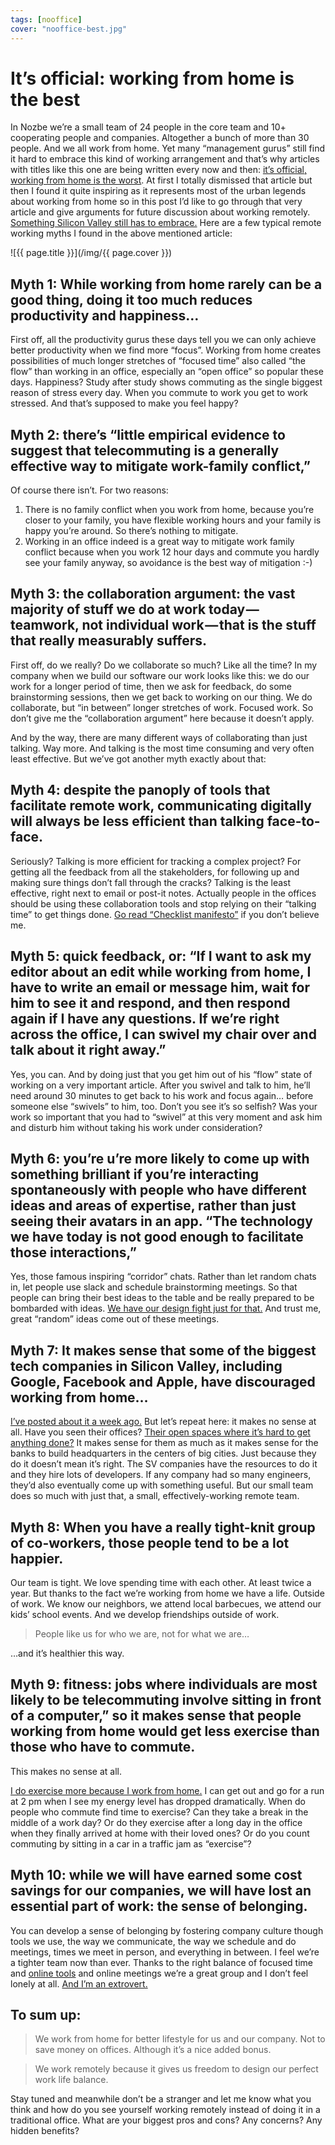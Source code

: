 ```yaml
---
tags: [nooffice]
cover: "nooffice-best.jpg"
---
```


# It’s official: working from home is the best

In Nozbe we’re a small team of 24 people in the core team and 10+ cooperating people and companies. Altogether a bunch of more than 30 people. And we all work from home. Yet many “management gurus” still find it hard to embrace this kind of working arrangement and that’s why articles with titles like this one are being written every now and then: [it’s official, working from home is the worst](http://fusion.net/story/212971/working-from-home-telecommuting-sucks/). At first I totally dismissed that article but then I found it quite inspiring as it represents most of the urban legends about working from home so in this post I’d like to go through that very article and give arguments for future discussion about working remotely. [Something Silicon Valley still has to embrace.](/sv-remote) Here are a few typical remote working myths I found in the above mentioned article:

<!--More-->

![{{ page.title }}](/img/{{ page.cover }})

## Myth 1: While working from home rarely can be a good thing, doing it too much reduces productivity and happiness…

First off, all the productivity gurus these days tell you we can only achieve better productivity when we find more “focus”. Working from home creates possibilities of much longer stretches of “focused time” also called “the flow” than working in an office, especially an “open office” so popular these days. Happiness? Study after study shows commuting as the single biggest reason of stress every day. When you commute to work you get to work stressed. And that’s supposed to make you feel happy?

## Myth 2: there’s “little empirical evidence to suggest that telecommuting is a generally effective way to mitigate work-family conflict,”

Of course there isn’t. For two reasons:

1. There is no family conflict when you work from home, because you’re closer to your family, you have flexible working hours and your family is happy you’re around. So there’s nothing to mitigate.
2. Working in an office indeed is a great way to mitigate work family conflict because when you work 12 hour days and commute you hardly see your family anyway, so avoidance is the best way of mitigation :-)

## Myth 3: the collaboration argument: the vast majority of stuff we do at work today — teamwork, not individual work — that is the stuff that really measurably suffers.

First off, do we really? Do we collaborate so much? Like all the time? In my company when we build our software our work looks like this: we do our work for a longer period of time, then we ask for feedback, do some brainstorming sessions, then we get back to working on our thing. We do collaborate, but “in between” longer stretches of work. Focused work. So don’t give me the “collaboration argument” here because it doesn’t apply.

And by the way, there are many different ways of collaborating than just talking. Way more. And talking is the most time consuming and very often least effective. But we’ve got another myth exactly about that:

## Myth 4: despite the panoply of tools that facilitate remote work, communicating digitally will always be less efficient than talking face-to-face.

Seriously? Talking is more efficient for tracking a complex project? For getting all the feedback from all the stakeholders, for following up and making sure things don’t fall through the cracks? Talking is the least effective, right next to email or post-it notes. Actually people in the offices should be using these collaboration tools and stop relying on their “talking time” to get things done. [Go read “Checklist manifesto”](/checklist-manifesto/) if you don’t believe me.

## Myth 5: quick feedback, or: “If I want to ask my editor about an edit while working from home, I have to write an email or message him, wait for him to see it and respond, and then respond again if I have any questions. If we’re right across the office, I can swivel my chair over and talk about it right away.”

Yes, you can. And by doing just that you get him out of his “flow” state of working on a very important article. After you swivel and talk to him, he’ll need around 30 minutes to get back to his work and focus again… before someone else “swivels” to him, too. Don’t you see it’s so selfish? Was your work so important that you had to “swivel” at this very moment and ask him and disturb him without taking his work under consideration?

## Myth 6: you’re u’re more likely to come up with something brilliant if you’re interacting spontaneously with people who have different ideas and areas of expertise, rather than just seeing their avatars in an app. “The technology we have today is not good enough to facilitate those interactions,”

Yes, those famous inspiring “corridor” chats. Rather than let random chats in, let people use slack and schedule brainstorming meetings. So that people can bring their best ideas to the table and be really prepared to be bombarded with ideas. [We have our design fight just for that.](/podcast-19) And trust me, great “random” ideas come out of these meetings.

## Myth 7: It makes sense that some of the biggest tech companies in Silicon Valley, including Google, Facebook and Apple, have discouraged working from home…

[I’ve posted about it a week ago.](/sv-remote) But let’s repeat here: it makes no sense at all. Have you seen their offices? [Their open spaces where it’s hard to get anything done?](/podcast-5) It makes sense for them as much as it makes sense for the banks to build headquarters in the centers of big cities. Just because they do it doesn’t mean it’s right. The SV companies have the resources to do it and they hire lots of developers. If any company had so many engineers, they’d also eventually come up with something useful. But our small team does so much with just that, a small, effectively-working remote team.

## Myth 8: When you have a really tight-knit group of co-workers, those people tend to be a lot happier.

Our team is tight. We love spending time with each other. At least twice a year. But thanks to the fact we’re working from home we have a life. Outside of work. We know our neighbors, we attend local barbecues, we attend our kids’ school events. And we develop friendships outside of work.

> People like us for who we are, not for what we are…

…and it’s healthier this way.

## Myth 9: fitness: jobs where individuals are most likely to be telecommuting involve sitting in front of a computer,” so it makes sense that people working from home would get less exercise than those who have to commute.

This makes no sense at all.

[I do exercise more because I work from home.](/fitness2014/) I can get out and go for a run at 2 pm when I see my energy level has dropped dramatically. When do people who commute find time to exercise? Can they take a break in the middle of a work day? Or do they exercise after a long day in the office when they finally arrived at home with their loved ones? Or do you count commuting by sitting in a car in a traffic jam as “exercise”?

## Myth 10: while we will have earned some cost savings for our companies, we will have lost an essential part of work: the sense of belonging.

You can develop a sense of belonging by fostering company culture though tools we use, the way we communicate, the way we schedule and do meetings, times we meet in person, and everything in between. I feel we’re a tighter team now than ever. Thanks to the right balance of focused time and [online tools](/podcast-17) and online meetings we’re a great group and I don’t feel lonely at all. [And I’m an extrovert.](/podcast-15)

## To sum up:

> We work from home for better lifestyle for us and our company. Not to save money on offices. Although it’s a nice added bonus.

> We work remotely because it gives us freedom to design our perfect work life balance.

Stay tuned and meanwhile don’t be a stranger and let me know what you think and how do you see yourself working remotely instead of doing it in a traditional office. What are your biggest pros and cons? Any concerns? Any hidden benefits?

[m]: https://nooffice.org/it-s-official-working-from-home-is-the-best-2de0ebd11478#.q55qqk1rx
[mo]: https://nooffice.org/
[mu]: https://medium.com/@MSliwinski
[tp]: http://thepodcast.fm
[i]: http://iMagazine.pl
[d]: http://db.tt/kD7Liux
[e]: /how-i-use-evernote
[p]: /passion
[n]: https://michael.gratis/nozbe
[io]: https://michael.gratis/ipadonly/
[pm]: http://productivemag.com/
[s]: /show
[t]: http://twitter.com/MSliwinski
